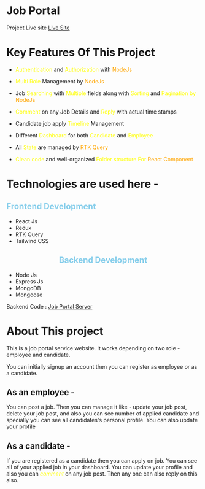 # Job Portal

Project Live site    [Live Site]()


# Key Features Of This Project 

- <span style='color:yellow'>Authentication </span>  and  <span style='color:yellow'>Authorization </span>  with <span style='color:orange'>NodeJs</span> 
- <span style='color:yellow'>Multi Role </span>  Management by <span style='color:orange'>NodeJs</span> 

- Job <span style='color:yellow'>Searching </span>  with  <span style='color:yellow'>Multiple </span> 
fields along with <span style='color:yellow'>Sorting </span> and <span style='color:yellow'>  Pagination by </span> <span style='color:orange'>NodeJs</span>
- <span style='color:yellow'>Comment </span> on any Job Details and <span style='color:yellow'>Reply </span>
with actual time stamps
- Candidate job apply <span style='color:yellow'>Timeline </span> Management


-  Different<span style='color:yellow'> Dashboard</span> for both  <span style='color:yellow'>Candidate </span>    and   <span style='color:yellow'>Employee </span> 
-  All  <span style='color:yellow'>State </span>  are  managed  by <span style='color:orange'>RTK Query
-  <span style='color:yellow'>  Clean code</span> and well-organized   <span style='color:yellow'> Folder structure For  <span style='color:orange'>React Component</span>

# Technologies are used here - 

<h2 style='color:skyblue  ; '>Frontend Development</h2>

- React Js 
- Redux 
- RTK Query
- Tailwind CSS 

<h2 style='color:skyblue  ; ' align="center">Backend Development</h2>

- Node Js
- Express Js
- MongoDB
- Mongoose 

Backend Code : [Job Portal Server]()


# About This project

This is a job portal service website. It works depending on two role - employee and candidate. 

You can initially signup an account then you can register as employee or as a candidate. 

## As an employee - 

You can post a job. Then you can manage it like - update your job post, delete your job post, and also you can see number of applied candidate and specially you can see all candidates's personal profile. You can also update your profile 

## As a candidate - 
If you are registered as a candidate then you can apply on job. You can see all of your applied job in your dashboard. You can update your profile and also you can <em style='color:yellow'>comment</em> on any job post. Then any one can also reply on this also. 






 





